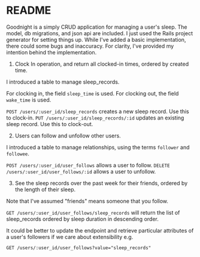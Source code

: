 # README

Goodnight is a simply CRUD application for managing a user's sleep.
The model, db migrations, and json api are included.
I just used the Rails project generator for setting things up.
While I've added a basic implementation, there could some bugs and inaccuracy. For clarity, I've provided my intention behind the implementation.

1. Clock In operation, and return all clocked-in times, ordered by created time.

I introduced a table to manage sleep_records.

For clocking in, the field `sleep_time` is used.
For clocking out, the field `wake_time` is used.

`POST /users/:user_id/sleep_records` creates a new sleep record. Use this to clock-in.
`PUT /users/:user_id/sleep_records/:id` updates an existing sleep record. Use this to clock-out.

2. Users can follow and unfollow other users.

I introduced a table to manage relationships, using the terms `follower` and `followee`. 

`POST /users/:user_id/user_follows` allows a user to follow.
`DELETE /users/:user_id/user_follows/:id` allows a user to unfollow.

3. See the sleep records over the past week for their friends, ordered by the length of their sleep.

Note that I've assumed "friends" means someone that you follow. 

`GET /users/:user_id/user_follows/sleep_records` will return the list of sleep_records ordered by sleep duration in descending order.

It could be better to update the endpoint and retrieve particular attributes of a user's followers if we care about extensibility e.g. 

`GET /users/:user_id/user_follows?value="sleep_records"`


